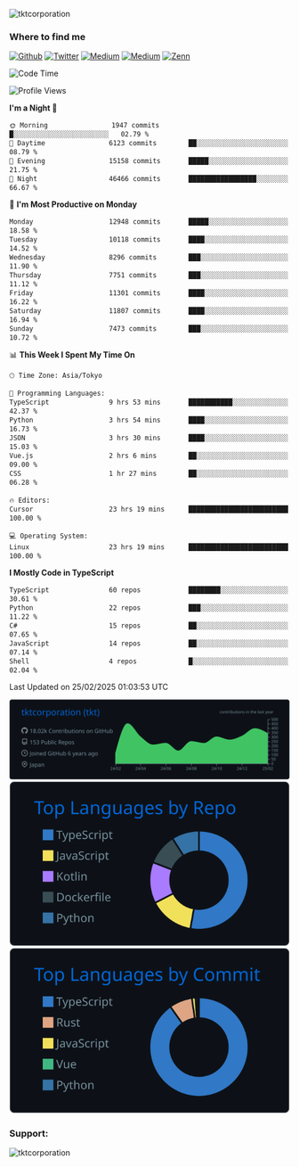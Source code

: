 <p align="left"> <img src="https://komarev.com/ghpvc/?username=tktcorporation&label=Profile%20views&color=0e75b6&style=flat" alt="tktcorporation" /> </p>

<h3>Where to find me</h3>
<p>
<a href="https://github.com/tktcorporation" target="_blank"><img alt="Github" src="https://img.shields.io/badge/GitHub-%2312100E.svg?&style=for-the-badge&logo=Github&logoColor=white" /></a>
<a href="https://twitter.com/tktcorporation" target="_blank"><img alt="Twitter" src="https://img.shields.io/badge/twitter-%231DA1F2.svg?&style=for-the-badge&logo=twitter&logoColor=white" /></a>
<a href="https://www.linkedin.com/in/tktcorporation" target="_blank"><img alt="Medium" src="https://img.shields.io/badge/linkdin-0a66c2.svg?&style=for-the-badge&logo=linkedin&logoColor=white" /></a>
<a href="https://qiita.com/tktcorporation" target="_blank"><img alt="Medium" src="https://img.shields.io/badge/qiita-55C500.svg?&style=for-the-badge&logo=qiita&logoColor=white" /></a>
<a href="https://zenn.dev/tktcorporation" target="_blank"><img alt="Zenn" src="https://img.shields.io/badge/Zenn-3EA8FF.svg?&style=for-the-badge&logo=Zenn&logoColor=white" /></a>
</p>
  
<!--START_SECTION:waka-->
![Code Time](http://img.shields.io/badge/Code%20Time-2%2C173%20hrs%2059%20mins-blue)

![Profile Views](http://img.shields.io/badge/Profile%20Views-14-blue)

**I'm a Night 🦉** 

```text
🌞 Morning                1947 commits        █░░░░░░░░░░░░░░░░░░░░░░░░   02.79 % 
🌆 Daytime                6123 commits        ██░░░░░░░░░░░░░░░░░░░░░░░   08.79 % 
🌃 Evening                15158 commits       █████░░░░░░░░░░░░░░░░░░░░   21.75 % 
🌙 Night                  46466 commits       █████████████████░░░░░░░░   66.67 % 
```
📅 **I'm Most Productive on Monday** 

```text
Monday                   12948 commits       █████░░░░░░░░░░░░░░░░░░░░   18.58 % 
Tuesday                  10118 commits       ████░░░░░░░░░░░░░░░░░░░░░   14.52 % 
Wednesday                8296 commits        ███░░░░░░░░░░░░░░░░░░░░░░   11.90 % 
Thursday                 7751 commits        ███░░░░░░░░░░░░░░░░░░░░░░   11.12 % 
Friday                   11301 commits       ████░░░░░░░░░░░░░░░░░░░░░   16.22 % 
Saturday                 11807 commits       ████░░░░░░░░░░░░░░░░░░░░░   16.94 % 
Sunday                   7473 commits        ███░░░░░░░░░░░░░░░░░░░░░░   10.72 % 
```


📊 **This Week I Spent My Time On** 

```text
🕑︎ Time Zone: Asia/Tokyo

💬 Programming Languages: 
TypeScript               9 hrs 53 mins       ███████████░░░░░░░░░░░░░░   42.37 % 
Python                   3 hrs 54 mins       ████░░░░░░░░░░░░░░░░░░░░░   16.73 % 
JSON                     3 hrs 30 mins       ████░░░░░░░░░░░░░░░░░░░░░   15.03 % 
Vue.js                   2 hrs 6 mins        ██░░░░░░░░░░░░░░░░░░░░░░░   09.00 % 
CSS                      1 hr 27 mins        ██░░░░░░░░░░░░░░░░░░░░░░░   06.28 % 

🔥 Editors: 
Cursor                   23 hrs 19 mins      █████████████████████████   100.00 % 

💻 Operating System: 
Linux                    23 hrs 19 mins      █████████████████████████   100.00 % 
```

**I Mostly Code in TypeScript** 

```text
TypeScript               60 repos            ████████░░░░░░░░░░░░░░░░░   30.61 % 
Python                   22 repos            ███░░░░░░░░░░░░░░░░░░░░░░   11.22 % 
C#                       15 repos            ██░░░░░░░░░░░░░░░░░░░░░░░   07.65 % 
JavaScript               14 repos            ██░░░░░░░░░░░░░░░░░░░░░░░   07.14 % 
Shell                    4 repos             █░░░░░░░░░░░░░░░░░░░░░░░░   02.04 % 
```




 Last Updated on 25/02/2025 01:03:53 UTC
<!--END_SECTION:waka-->

[![](https://raw.githubusercontent.com/tktcorporation/tktcorporation/master/profile-summary-card-output/github_dark/0-profile-details.svg)](https://github.com/vn7n24fzkq/github-profile-summary-cards)
[![](https://raw.githubusercontent.com/tktcorporation/tktcorporation/master/profile-summary-card-output/github_dark/1-repos-per-language.svg)](https://github.com/vn7n24fzkq/github-profile-summary-cards) [![](https://raw.githubusercontent.com/tktcorporation/tktcorporation/master/profile-summary-card-output/github_dark/2-most-commit-language.svg)](https://github.com/vn7n24fzkq/github-profile-summary-cards)

<h3 align="left">Support:</h3>
<p><a href="https://www.buymeacoffee.com/tktcorporation"> <img align="left" src="https://cdn.buymeacoffee.com/buttons/v2/default-yellow.png" height="50" width="210" alt="tktcorporation" /></a></p><br><br>
